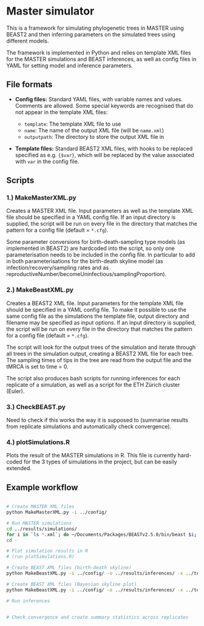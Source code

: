 # Master simulator

This is a framework for simulating phylogenetic trees in MASTER using BEAST2 and then inferring parameters on the simulated trees using different models. 

The framework is implemented in Python and relies on template XML files for the MASTER simulations and BEAST inferences, as well as config files in YAML for setting model and inference parameters.


## File formats

- **Config files:** Standard YAML files, with variable names and values. Comments are allowed. Some special keywords are recognised that do not appear in the template XML files:
	- `template`: The template XML file to use 
	- `name`: The name of the output XML file (will be `name.xml`)
	- `outputpath`: The directory to store the output XML file in

- **Template files:** Standard BEAST2 XML files, with hooks to be replaced specified as e.g. `{$var}`, which will be replaced by the value associated with `var` in the config file.


## Scripts

### 1.) MakeMasterXML.py
Creates a MASTER XML file. Input parameters as well as the template XML file should be specified in a YAML config file. If an input directory is supplied, the script will be run on every file in the directory that matches the pattern for a config file (default = `*.cfg`). 

Some parameter conversions for birth-death-sampling type models (as implemented in BEAST2) are hardcoded into the script, so only one parameterisation needs to be included in the config file. In particular to add in both parameterisations for the birth-death skyline model (as infection/recovery/sampling rates and as reproductiveNumber/becomeUninfectious/samplingProportion). 


### 2.) MakeBeastXML.py
Creates a BEAST2 XML file. Input parameters for the template XML file should be specified in a YAML config file. To make it possible to use the same config file as the simulations the template file, output directory and filename may be specified as input options. If an input directory is supplied, the script will be run on every file in the directory that matches the pattern for a config file (default = `*.cfg`). 

The script will look for the output trees of the simulation and iterate through all trees in the simulation output, creating a BEAST2 XML file for each tree. The sampling times of tips in the tree are read from the output file and the tMRCA is set to time = 0.

The script also produces bash scripts for running inferences for each replicate of a simulation, as well as a script for the ETH Zürich cluster (Euler). 


### 3.) CheckBEAST.py
Need to check if this works the way it is supposed to (summarise results from replicate simulations and automatically check convergence).


### 4.) plotSimulations.R
Plots the result of the MASTER simulations in R. This file is currently hard-coded for the 3 types of simulations in the project, but can be easily extended.


## Example workflow

```bash

# Create MASTER XML files
python MakeMasterXML.py -i ../config/

# Run MASTER simulations
cd ../results/simulations/
for i in `ls *.xml`; do ~/Documents/Packages/BEASTv2.5.0/bin/beast $i; done
cd -

# Plot simulation results in R
# (run plotSimulations.R)

# Create BEAST XML files (birth-death skyline)
python MakeBeastXML.py -i ../config/ -o ../results/inferences/ -x ../templates/inferences/template.bdsky.fixtree.xml -n bdsky.fixtree

# Create BEAST XML files (Bayesian skyline plot)
python MakeBeastXML.py -i ../config/ -o ../results/inferences/ -x ../templates/inferences/template.bsp.fixtree.xml -n bsp.fixtree

# Run inferences


# Check convergence and create summary statistics across replicates

```